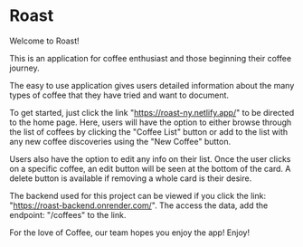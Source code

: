 # Roast

Welcome to Roast!

This is an application for coffee enthusiast and those beginning their coffee journey.

The easy to use application gives users detailed information about the many types of coffee that they have tried and want to document. 

To get started, just click the link "https://roast-ny.netlify.app/" to be directed to the home page. Here, users will have the option to either browse through the list of coffees by clicking the "Coffee List" button or add to the list with any new coffee discoveries using the "New Coffee" button. 

Users also have the option to edit any info on their list. Once the user clicks on a specific coffee, an edit button will be seen at the bottom of the card. A delete button is available if removing a whole card is their desire. 

The backend used for this project can be viewed if you click the link: "https://roast-backend.onrender.com/". The access the data, add the endpoint: "/coffees" to the link.

For the love of Coffee, our team hopes you enjoy the app!
Enjoy!

